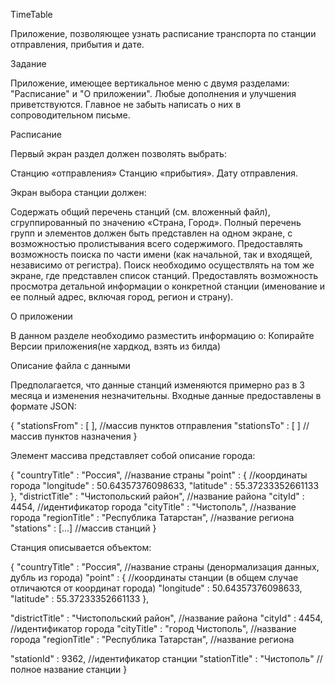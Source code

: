 TimeTable

Приложение, позволяющее узнать расписание транспорта по станции отправления, прибытия и дате.

Задание

Приложение, имеющее вертикальное меню с двумя разделами: "Расписание" и "О приложении".
Любые дополнения и улучшения приветствуются. Главное не забыть написать о них в сопроводительном письме.

Расписание

Первый экран раздел должен позволять выбрать:

Станцию «отправления» Станцию «прибытия». Дату отправления.

Экран выбора станции должен:

Содержать общий перечень станций (см. вложенный файл), сгруппированный по значению «Страна, Город». Полный перечень групп и элементов должен быть представлен на одном экране, с возможностью пролистывания всего содержимого. Предоставлять возможность поиска по части имени (как начальной, так и входящей, независимо от регистра). Поиск необходимо осуществлять на том же экране, где представлен список станций. Предоставлять возможность просмотра детальной информации о конкретной станции (именование и ее полный адрес, включая город, регион и страну).

О приложении

В данном разделе необходимо разместить информацию о:
Копирайте Версии приложения(не хардкод, взять из билда)

Описание файла с данными

Предполагается, что данные станций изменяются примерно раз в 3 месяца и изменения незначительны.
Входные данные предоставлены в формате JSON:

{ "stationsFrom" : [ ], //массив пунктов отправления "stationsTo" : [ ] //массив пунктов назначения }

Элемент массива представляет собой описание города:

{ "countryTitle" : "Россия", //название страны "point" : { //координаты города "longitude" : 50.64357376098633, "latitude" : 55.37233352661133 }, "districtTitle" : "Чистопольский район", //название района "cityId" : 4454, //идентификатор города "cityTitle" : "Чистополь", //название города "regionTitle" : "Республика Татарстан", //название региона "stations" : [...] //массив станций }

Станция описывается объектом:

{ "countryTitle" : "Россия", //название страны (денормализация данных, дубль из города) "point" : { //координаты станции (в общем случае отличаются от координат города) "longitude" : 50.64357376098633, "latitude" : 55.37233352661133 },

"districtTitle" : "Чистопольский район", //название района
"cityId" : 4454, //идентификатор города
"cityTitle" : "город Чистополь", //название города
"regionTitle" : "Республика Татарстан", //название региона

"stationId" : 9362, //идентификатор станции
"stationTitle" : "Чистополь" //полное название станции
}
